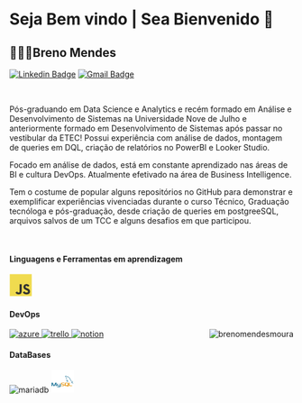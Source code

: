 #  Seja Bem vindo | Sea Bienvenido 👋

## 👨🏻‍💻Breno Mendes

[![Linkedin Badge](https://img.shields.io/badge/-LinkedIn-blue?style=flat-square&logo=Linkedin&logoColor=white&link=https://www.linkedin.com/in/brenomendesmoura/)](https://www.linkedin.com/in/brenomendesmoura/)
[![Gmail Badge](https://img.shields.io/badge/-Gmail-c14438?style=flat-square&logo=Gmail&logoColor=white&link=mailto:bmoura.profissional@gmail.com)](mailto:bmoura.profissional@gmail.com)


<br>

Pós-graduando em Data Science e Analytics e recém formado em Análise e Desenvolvimento de Sistemas na Universidade Nove de Julho e anteriormente formado em Desenvolvimento de Sistemas após passar no vestibular da ETEC! Possui experiência com análise de dados, montagem de queries em DQL, criação de relatórios no PowerBI e Looker Studio.

Focado em análise de dados, está em constante aprendizado nas áreas de BI e cultura DevOps. Atualmente efetivado na área de Business Intelligence.

Tem o costume de popular alguns repositórios no GitHub para demonstrar e exemplificar experiências vivenciadas durante o curso Técnico, Graduação tecnóloga e pós-graduação, desde criação de queries em postgreeSQL, arquivos salvos de um TCC e alguns desafios em que participou.


<br>


#### Linguagens e Ferramentas em aprendizagem
<p align="left">
 <a href="https://developer.mozilla.org/en-US/docs/Web/JavaScript" target="_blank"> 
  <img src="https://raw.githubusercontent.com/devicons/devicon/master/icons/javascript/javascript-original.svg" alt="javascript" width="40" height="40"/> 
 </a> 
 <a href="https://mariadb.org/" target="_blank">
 </a>
</p>
 

#### DevOps
<p align="justify-content center" style="pading:40px;">
 
 <a href="https://azure.microsoft.com/en-in/" target="_blank"> 
  <img src="https://www.vectorlogo.zone/logos/microsoft_azure/microsoft_azure-icon.svg" alt="azure" width="40" height="40"/> 
 </a>
 <a href="https://trello.com" target="_blank"> 
  <img src="https://www.vectorlogo.zone/logos/trello/trello-icon.svg" alt="trello" width="40" height="40"/> 
 </a> 
  
 <a href="https://www.notion.so/" target="_blank"> 
  <img src="https://user-images.githubusercontent.com/80074264/202475989-2a7e4462-0fea-431a-972f-902c6376916e.svg" alt="notion" width="40" height="40"/> 
 </a> 
 

 <img align="right" src="https://github-readme-stats.vercel.app/api/top-langs?username=brenomendesmoura&show_icons=true&locale=en&layout=compact"      alt="brenomendesmoura" />
</p>


#### DataBases
<p align="left"><img src="https://www.vectorlogo.zone/logos/mariadb/mariadb-icon.svg" alt="mariadb" width="40" height="40"/> </a>  <a href="https://www.mysql.com/" target="_blank"> <img src="https://raw.githubusercontent.com/devicons/devicon/master/icons/mysql/mysql-original-wordmark.svg" alt="mysql" width="40" height="40"/> </a></p>

